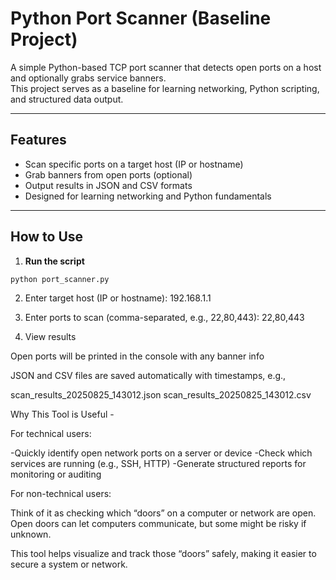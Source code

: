 # Python Port Scanner (Baseline Project)

A simple Python-based TCP port scanner that detects open ports on a host and optionally grabs service banners.  
This project serves as a baseline for learning networking, Python scripting, and structured data output.

---

## Features
- Scan specific ports on a target host (IP or hostname)
- Grab banners from open ports (optional)
- Output results in JSON and CSV formats
- Designed for learning networking and Python fundamentals

---

## How to Use

1. **Run the script**
```bash
python port_scanner.py

```

2. Enter target host (IP or hostname): 192.168.1.1

3. Enter ports to scan (comma-separated, e.g., 22,80,443): 22,80,443

4. View results

Open ports will be printed in the console with any banner info

JSON and CSV files are saved automatically with timestamps, e.g.,

scan_results_20250825_143012.json
scan_results_20250825_143012.csv

Why This Tool is Useful -

For technical users:

-Quickly identify open network ports on a server or device
-Check which services are running (e.g., SSH, HTTP)
-Generate structured reports for monitoring or auditing

For non-technical users:

Think of it as checking which “doors” on a computer or network are open. Open doors can let computers communicate, but some might be risky if unknown.

This tool helps visualize and track those “doors” safely, making it easier to secure a system or network.
